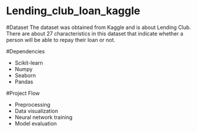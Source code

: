 # Lending_club_loan_kaggle
#Dataset
The dataset was obtained from Kaggle and is about Lending Club. There are about 27 characteristics in this dataset that indicate whether a person will be able to repay their loan or not.

#Dependencies
* Scikit-learn
* Numpy
* Seaborn
* Pandas

#Project Flow
* Preprocessing 
* Data visualization
* Neural network training
* Model evaluation
